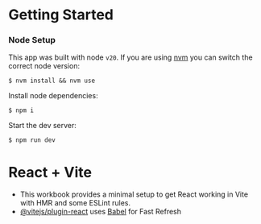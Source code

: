 # Getting Started

### Node Setup

This app was built with node `v20`. If you are using [nvm](https://github.com/nvm-sh/nvm) you can switch the correct node version:

```
$ nvm install && nvm use
```

Install node dependencies:

```
$ npm i
```

Start the dev server:

```
$ npm run dev
```

# React + Vite

- This workbook provides a minimal setup to get React working in Vite with HMR and some ESLint rules.
- [@vitejs/plugin-react](https://github.com/vitejs/vite-plugin-react/blob/main/packages/plugin-react/README.md) uses [Babel](https://babeljs.io/) for Fast Refresh
